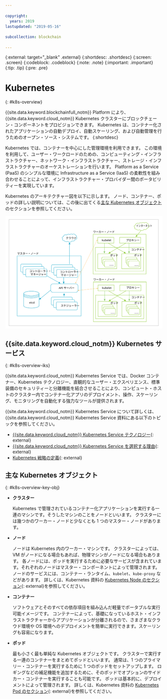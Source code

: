```yaml
---

copyright:
  years: 2019
lastupdated: "2019-05-16"

subcollection: blockchain

---
```


{:external: target="_blank" .external}
{:shortdesc: .shortdesc}
{:screen: .screen}
{:codeblock: .codeblock}
{:note: .note}
{:important: .important}
{:tip: .tip}
{:pre: .pre}

# Kubernetes
{: #k8s-overview}

{{site.data.keyword.blockchainfull_notm}} Platform により、{{site.data.keyword.cloud_notm}} Kubernetes クラスターにブロックチェーン・コンポーネントをプロビジョンできます。 Kubernetes は、コンテナー化されたアプリケーションの自動デプロイ、自動スケーリング、および自動管理を行うためのオープン・ソース・システムです。
{:shortdesc}

Kubernetes では、コンテナーを中心にした管理環境を利用できます。 この環境を利用して、ユーザー・ワークロードのための、コンピューティング・インフラストラクチャー、ネットワーク・インフラストラクチャー、ストレージ・インフラストラクチャーのオーケストレーションを行います。 Platform as a Service (PaaS) のシンプルな環境に Infrastructure as a Service (IaaS) の柔軟性を組み合わせることによって、インフラストラクチャー・プロバイダー間のポータビリティーを実現しています。

Kubernetes のアーキテクチャー図を以下に示します。 ノード、コンテナー、ポッドの詳しい説明については、この後に出てくる[主な Kubernetes オブジェクト](#k8s-overview-key-obj)のセクションを参照してください。

![Kubernetes のアーキテクチャー図](../images/k8s-archi-diagram.svg "{{site.data.keyword.cloud_notm}} Kubernetes Service のアーキテクチャー")


## {{site.data.keyword.cloud_notm}} Kubernetes サービス
{: #k8s-overview-iks}

{{site.data.keyword.cloud_notm}} Kubernetes Service では、Docker コンテナー、Kubernetes テクノロジー、直観的なユーザー・エクスペリエンス、標準装備のセキュリティーと分離機能を結合させることにより、コンピュート・ホストのクラスター内でコンテナー化アプリのデプロイメント、操作、スケーリング、モニタリングを自動化する強力なツールが提供されます。

{{site.data.keyword.cloud_notm}} Kubernetes Service について詳しくは、{{site.data.keyword.cloud_notm}} Kubernetes Service 資料にある以下のトピックを参照してください。
- [{{site.data.keyword.cloud_notm}} Kubernetes Service テクノロジー](/docs/containers/cs_tech.html#ibm-cloud-kubernetes-service-technology){: external}
- [{{site.data.keyword.cloud_notm}} Kubernetes Service を選択する理由](/docs/containers?topic=containers-cs_ov#cs_ov){: external}
- [Kubernetes 戦略の定義](/docs/containers?topic=containers-strategy#strategy){: external}


## 主な Kubernetes オブジェクト
{: #k8s-overview-key-obj}

- **クラスター**

  Kubernetes で管理されているコンテナー化アプリケーションを実行する一連のマシンです。そうしたマシンのことをノードといいます。 クラスターには幾つかのワーカー・ノードと少なくとも 1 つのマスター・ノードがあります。

- **ノード**

  ノードは Kubernetes 内のワーカー・マシンです。 クラスターによっては、VM がノードになる場合もあれば、物理マシンがノードになる場合もあります。 各ノードには、ポッドを実行するために必要なサービスが含まれています。それぞれのノードはマスター・コンポーネントによって管理されます。 ノードのサービスには、コンテナー・ランタイム、`kubelet`、`kube-proxy` などがあります。 詳しくは、Kubernetes 資料の [Kubernetes Node のセクション](https://kubernetes.io/docs/concepts/architecture/nodes/){: external}を参照してください。

- **コンテナー**

  ソフトウェアとそのすべての依存項目を組み込んだ軽量でポータブルな実行可能イメージです。 コンテナーによって、基礎になっているホスト・インフラストラクチャーからアプリケーションが分離されるので、さまざまなクラウド環境や OS 環境へのデプロイメントを簡単に実行できます。スケーリングも容易になります。

- **ポッド**

  最も小さく最も単純な Kubernetes オブジェクトです。 クラスターで実行する一連のコンテナーをまとめてポッドといいます。 通常は、1 つのプライマリー・コンテナーを実行するために 1 つのポッドをセットアップします。 ロギングなどの補足機能を追加するために、そのポッドでオプションのサイドカー・コンテナーを実行することも可能です。 ポッドは基本的に、デプロイメントによって管理されます。 詳しくは、Kubernetes 資料の [Kubernetes Pod のセクション](https://kubernetes.io/docs/concepts/workloads/pods/pod/){: external}を参照してください。
